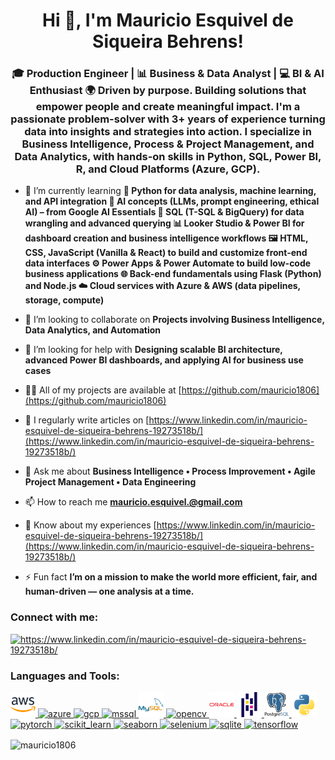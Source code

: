 <h1 align="center">Hi 👋, I'm Mauricio Esquivel de Siqueira Behrens!</h1>
<h3 align="center">🎓 Production Engineer | 📊 Business & Data Analyst | 💻 BI & AI Enthusiast 🌍 Driven by purpose. Building solutions that empower people and create meaningful impact. I'm a passionate problem-solver with 3+ years of experience turning data into insights and strategies into action. I specialize in Business Intelligence, Process & Project Management, and Data Analytics, with hands-on skills in Python, SQL, Power BI, R, and Cloud Platforms (Azure, GCP).</h3>

- 🌱 I’m currently learning **🐍 Python for data analysis, machine learning, and API integration 🧠 AI concepts (LLMs, prompt engineering, ethical AI) – from Google AI Essentials 💾 SQL (T-SQL & BigQuery) for data wrangling and advanced querying 📊 Looker Studio & Power BI for dashboard creation and business intelligence workflows 🖼️ HTML, CSS, JavaScript (Vanilla & React) to build and customize front-end data interfaces ⚙️ Power Apps & Power Automate to build low-code business applications 🌐 Back-end fundamentals using Flask (Python) and Node.js ☁️ Cloud services with Azure & AWS (data pipelines, storage, compute)**

- 👯 I’m looking to collaborate on **Projects involving Business Intelligence, Data Analytics, and Automation**

- 🤝 I’m looking for help with **Designing scalable BI architecture, advanced Power BI dashboards, and applying AI for business use cases**

- 👨‍💻 All of my projects are available at [https://github.com/mauricio1806](https://github.com/mauricio1806)

- 📝 I regularly write articles on [https://www.linkedin.com/in/mauricio-esquivel-de-siqueira-behrens-19273518b/](https://www.linkedin.com/in/mauricio-esquivel-de-siqueira-behrens-19273518b/)

- 💬 Ask me about **Business Intelligence • Process Improvement • Agile Project Management • Data Engineering**

- 📫 How to reach me **mauricio.esquivel.@gmail.com**

- 📄 Know about my experiences [https://www.linkedin.com/in/mauricio-esquivel-de-siqueira-behrens-19273518b/](https://www.linkedin.com/in/mauricio-esquivel-de-siqueira-behrens-19273518b/)

- ⚡ Fun fact **I’m on a mission to make the world more efficient, fair, and human-driven — one analysis at a time.**

<h3 align="left">Connect with me:</h3>
<p align="left">
<a href="https://linkedin.com/in/https://www.linkedin.com/in/mauricio-esquivel-de-siqueira-behrens-19273518b/" target="blank"><img align="center" src="https://raw.githubusercontent.com/rahuldkjain/github-profile-readme-generator/master/src/images/icons/Social/linked-in-alt.svg" alt="https://www.linkedin.com/in/mauricio-esquivel-de-siqueira-behrens-19273518b/" height="30" width="40" /></a>
</p>

<h3 align="left">Languages and Tools:</h3>
<p align="left"> <a href="https://aws.amazon.com" target="_blank" rel="noreferrer"> <img src="https://raw.githubusercontent.com/devicons/devicon/master/icons/amazonwebservices/amazonwebservices-original-wordmark.svg" alt="aws" width="40" height="40"/> </a> <a href="https://azure.microsoft.com/en-in/" target="_blank" rel="noreferrer"> <img src="https://www.vectorlogo.zone/logos/microsoft_azure/microsoft_azure-icon.svg" alt="azure" width="40" height="40"/> </a> <a href="https://cloud.google.com" target="_blank" rel="noreferrer"> <img src="https://www.vectorlogo.zone/logos/google_cloud/google_cloud-icon.svg" alt="gcp" width="40" height="40"/> </a> <a href="https://www.microsoft.com/en-us/sql-server" target="_blank" rel="noreferrer"> <img src="https://www.svgrepo.com/show/303229/microsoft-sql-server-logo.svg" alt="mssql" width="40" height="40"/> </a> <a href="https://www.mysql.com/" target="_blank" rel="noreferrer"> <img src="https://raw.githubusercontent.com/devicons/devicon/master/icons/mysql/mysql-original-wordmark.svg" alt="mysql" width="40" height="40"/> </a> <a href="https://opencv.org/" target="_blank" rel="noreferrer"> <img src="https://www.vectorlogo.zone/logos/opencv/opencv-icon.svg" alt="opencv" width="40" height="40"/> </a> <a href="https://www.oracle.com/" target="_blank" rel="noreferrer"> <img src="https://raw.githubusercontent.com/devicons/devicon/master/icons/oracle/oracle-original.svg" alt="oracle" width="40" height="40"/> </a> <a href="https://pandas.pydata.org/" target="_blank" rel="noreferrer"> <img src="https://raw.githubusercontent.com/devicons/devicon/2ae2a900d2f041da66e950e4d48052658d850630/icons/pandas/pandas-original.svg" alt="pandas" width="40" height="40"/> </a> <a href="https://www.postgresql.org" target="_blank" rel="noreferrer"> <img src="https://raw.githubusercontent.com/devicons/devicon/master/icons/postgresql/postgresql-original-wordmark.svg" alt="postgresql" width="40" height="40"/> </a> <a href="https://www.python.org" target="_blank" rel="noreferrer"> <img src="https://raw.githubusercontent.com/devicons/devicon/master/icons/python/python-original.svg" alt="python" width="40" height="40"/> </a> <a href="https://pytorch.org/" target="_blank" rel="noreferrer"> <img src="https://www.vectorlogo.zone/logos/pytorch/pytorch-icon.svg" alt="pytorch" width="40" height="40"/> </a> <a href="https://scikit-learn.org/" target="_blank" rel="noreferrer"> <img src="https://upload.wikimedia.org/wikipedia/commons/0/05/Scikit_learn_logo_small.svg" alt="scikit_learn" width="40" height="40"/> </a> <a href="https://seaborn.pydata.org/" target="_blank" rel="noreferrer"> <img src="https://seaborn.pydata.org/_images/logo-mark-lightbg.svg" alt="seaborn" width="40" height="40"/> </a> <a href="https://www.selenium.dev" target="_blank" rel="noreferrer"> <img src="https://raw.githubusercontent.com/detain/svg-logos/780f25886640cef088af994181646db2f6b1a3f8/svg/selenium-logo.svg" alt="selenium" width="40" height="40"/> </a> <a href="https://www.sqlite.org/" target="_blank" rel="noreferrer"> <img src="https://www.vectorlogo.zone/logos/sqlite/sqlite-icon.svg" alt="sqlite" width="40" height="40"/> </a> <a href="https://www.tensorflow.org" target="_blank" rel="noreferrer"> <img src="https://www.vectorlogo.zone/logos/tensorflow/tensorflow-icon.svg" alt="tensorflow" width="40" height="40"/> </a> </p>

<p><img align="center" src="https://github-readme-stats.vercel.app/api/top-langs?username=mauricio1806&show_icons=true&locale=en&layout=compact" alt="mauricio1806" /></p>
